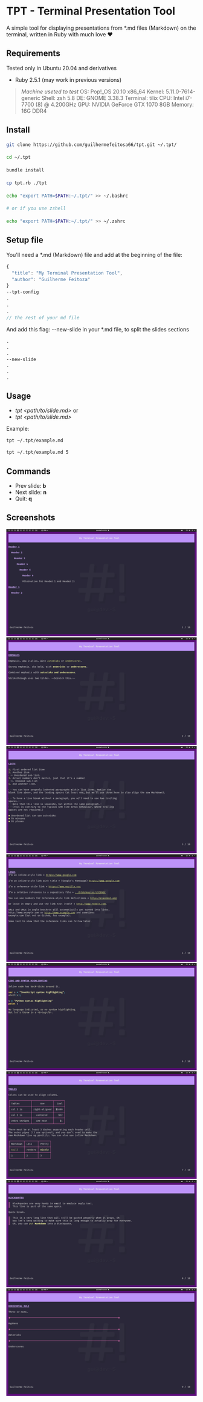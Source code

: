 # TPT - Terminal Presentation Tool

A simple tool for displaying presentations from *.md files (Markdown) on the terminal, written in Ruby with much love ❤️

## Requirements

Tested only in Ubuntu 20.04 and derivatives

- Ruby 2.5.1 (may work in previous versions)

> *Machine useted to test*
> OS: Pop!_OS 20.10 x86_64
> Kernel: 5.11.0-7614-generic
> Shell: zsh 5.8
> DE: GNOME 3.38.3
> Terminal: tilix
> CPU: Intel i7-7700 (8) @ 4.200GHz
> GPU: NVIDIA GeForce GTX 1070 8GB
> Memory: 16G DDR4


## Install

```bash
git clone https://github.com/guilhermefeitosa66/tpt.git ~/.tpt/

cd ~/.tpt

bundle install

cp tpt.rb ./tpt

echo "export PATH=$PATH:~/.tpt/" >> ~/.bashrc

# or if you use zshell

echo "export PATH=$PATH:~/.tpt/" >> ~/.zshrc
```

## Setup file

You'll need a *.md (Markdown) file and add at the beginning of the file:

```javascript
{  
  "title": "My Terminal Presentation Tool",
  "author": "Guilherme Feitoza"
}
--tpt-config
.
.
.
// the rest of your md file
```

And add this flag: --new-slide in your *.md file, to split the slides sections

```
.
.
.
--new-slide
.
.
.
```

## Usage

- *tpt <path/to/slide.md>* or
- *tpt <path/to/slide.md> <start slide number>*

Example:

```bash
tpt ~/.tpt/example.md
```

```bash
tpt ~/.tpt/example.md 5
```



## Commands

- Prev slide: **b**
- Next slide: **n**
- Quit:       **q**

## Screenshots

![plot](./screenshots/screenshot-1.png)
![plot](./screenshots/screenshot-2.png)
![plot](./screenshots/screenshot-3.png)
![plot](./screenshots/screenshot-4.png)
![plot](./screenshots/screenshot-5.png)
![plot](./screenshots/screenshot-6.png)
![plot](./screenshots/screenshot-7.png)
![plot](./screenshots/screenshot-8.png)
